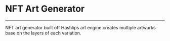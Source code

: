 # NFT Art Generator

------------------------------------
NFT art generator built off Hashlips art engine creates multiple artworks base on the layers of each variation.